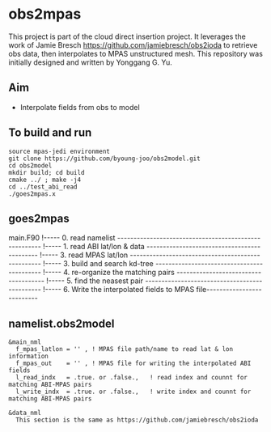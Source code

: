 obs2mpas
========

This project is part of the cloud direct insertion project.
It leverages the work of Jamie Bresch https://github.com/jamiebresch/obs2ioda to retrieve obs data,
then interpolates to MPAS unstructured mesh.
This repository was initially designed and written by Yonggang G. Yu.

Aim
---
- Interpolate fields from obs to model


To build and run
----------------
```
source mpas-jedi environment
git clone https://github.com/byoung-joo/obs2model.git
cd obs2model
mkdir build; cd build
cmake ../ ; make -j4
cd ../test_abi_read
./goes2mpas.x
```

goes2mpas
---------
main.F90
   !----- 0. read namelist ------------------------------------------------------
   !----- 1. read ABI lat/lon & data --------------------------------------------
   !----- 3. read MPAS lat/lon --------------------------------------------------
   !----- 3. build and search kd-tree -------------------------------------------
   !----- 4. re-organize the matching pairs -------------------------------------
   !----- 5. find the neasest pair ----------------------------------------------
   !----- 6. Write the interpolated fields to MPAS file--------------------------


namelist.obs2model
------------------
```
&main_nml
  f_mpas_latlon = '' , ! MPAS file path/name to read lat & lon information
  f_mpas_out    = '' , ! MPAS file for writing the interpolated ABI fields
  l_read_indx   = .true. or .false.,   ! read index and counnt for matching ABI-MPAS pairs
  l_write_indx  = .true. or .false.,   ! write index and counnt for matching ABI-MPAS pairs

&data_nml
  This section is the same as https://github.com/jamiebresch/obs2ioda
```

```
